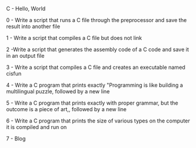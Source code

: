 C - Hello, World



0 - Write a script that runs a C file through the preprocessor and save the result into another file



1 - Write a script that compiles a C file but does not link



2 -Write a script that generates the assembly code of a C code and save it in an output file



3 - Write a script that compiles a C file and creates an executable named cisfun



4 - Write a C program that prints exactly "Programming is like building a multilingual puzzle, followed by a new line



5 - Write a C program that prints exactly with proper grammar, but the outcome is a piece of art,, followed by a new line



6 - Write a C program that prints the size of various types on the computer it is compiled and run on



7 - Blog


